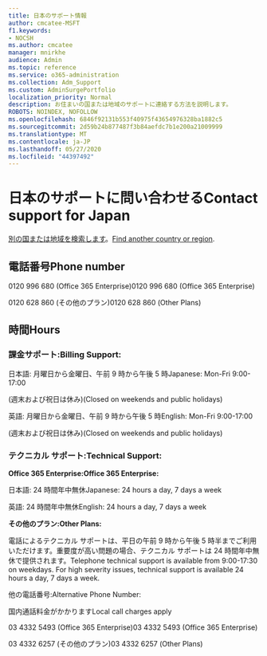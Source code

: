 ```yaml
---
title: 日本のサポート情報
author: cmcatee-MSFT
f1.keywords:
- NOCSH
ms.author: cmcatee
manager: mnirkhe
audience: Admin
ms.topic: reference
ms.service: o365-administration
ms.collection: Adm_Support
ms.custom: AdminSurgePortfolio
localization_priority: Normal
description: お住まいの国または地域のサポートに連絡する方法を説明します。
ROBOTS: NOINDEX, NOFOLLOW
ms.openlocfilehash: 6846f92131b553f40975f43654976328ba1882c5
ms.sourcegitcommit: 2d59b24b877487f3b84aefdc7b1e200a21009999
ms.translationtype: MT
ms.contentlocale: ja-JP
ms.lasthandoff: 05/27/2020
ms.locfileid: "44397492"
---
```

# <a name="contact-support-for-japan"></a><span data-ttu-id="f5539-103">日本のサポートに問い合わせる</span><span class="sxs-lookup"><span data-stu-id="f5539-103">Contact support for Japan</span></span>

<span data-ttu-id="f5539-104">[別の国または地域を検索します](../contact-support-for-business-products.md)。</span><span class="sxs-lookup"><span data-stu-id="f5539-104">[Find another country or region](../contact-support-for-business-products.md).</span></span>

## <a name="phone-number"></a><span data-ttu-id="f5539-105">電話番号</span><span class="sxs-lookup"><span data-stu-id="f5539-105">Phone number</span></span>
<span data-ttu-id="f5539-106">0120 996 680 (Office 365 Enterprise)</span><span class="sxs-lookup"><span data-stu-id="f5539-106">0120 996 680 (Office 365 Enterprise)</span></span>

<span data-ttu-id="f5539-107">0120 628 860 (その他のプラン)</span><span class="sxs-lookup"><span data-stu-id="f5539-107">0120 628 860 (Other Plans)</span></span>

## <a name="hours"></a><span data-ttu-id="f5539-108">時間</span><span class="sxs-lookup"><span data-stu-id="f5539-108">Hours</span></span>
### <a name="billing-support"></a><span data-ttu-id="f5539-109">課金サポート:</span><span class="sxs-lookup"><span data-stu-id="f5539-109">Billing Support:</span></span>

<span data-ttu-id="f5539-110">日本語: 月曜日から金曜日、午前 9 時から午後 5 時</span><span class="sxs-lookup"><span data-stu-id="f5539-110">Japanese: Mon-Fri 9:00-17:00</span></span>

<span data-ttu-id="f5539-111">(週末および祝日は休み)</span><span class="sxs-lookup"><span data-stu-id="f5539-111">(Closed on weekends and public holidays)</span></span>

<span data-ttu-id="f5539-112">英語: 月曜日から金曜日、午前 9 時から午後 5 時</span><span class="sxs-lookup"><span data-stu-id="f5539-112">English: Mon-Fri 9:00-17:00</span></span>

<span data-ttu-id="f5539-113">(週末および祝日は休み)</span><span class="sxs-lookup"><span data-stu-id="f5539-113">(Closed on weekends and public holidays)</span></span>

### <a name="technical-support"></a><span data-ttu-id="f5539-114">テクニカル サポート:</span><span class="sxs-lookup"><span data-stu-id="f5539-114">Technical Support:</span></span>

<span data-ttu-id="f5539-115">**Office 365 Enterprise:**</span><span class="sxs-lookup"><span data-stu-id="f5539-115">**Office 365 Enterprise:**</span></span>

<span data-ttu-id="f5539-116">日本語: 24 時間年中無休</span><span class="sxs-lookup"><span data-stu-id="f5539-116">Japanese: 24 hours a day, 7 days a week</span></span>

<span data-ttu-id="f5539-117">英語: 24 時間年中無休</span><span class="sxs-lookup"><span data-stu-id="f5539-117">English: 24 hours a day, 7 days a week</span></span>

<span data-ttu-id="f5539-118">**その他のプラン:**</span><span class="sxs-lookup"><span data-stu-id="f5539-118">**Other Plans:**</span></span>

<span data-ttu-id="f5539-p101">電話によるテクニカル サポートは、平日の午前 9 時から午後 5 時半までご利用いただけます。重要度が高い問題の場合、テクニカル サポートは 24 時間年中無休で提供されます。</span><span class="sxs-lookup"><span data-stu-id="f5539-p101">Telephone technical support is available from 9:00-17:30 on weekdays. For high severity issues, technical support is available 24 hours a day, 7 days a week.</span></span>

<span data-ttu-id="f5539-121">他の電話番号:</span><span class="sxs-lookup"><span data-stu-id="f5539-121">Alternative Phone Number:</span></span>

<span data-ttu-id="f5539-122">国内通話料金がかかります</span><span class="sxs-lookup"><span data-stu-id="f5539-122">Local call charges apply</span></span>

<span data-ttu-id="f5539-123">03 4332 5493 (Office 365 Enterprise)</span><span class="sxs-lookup"><span data-stu-id="f5539-123">03 4332 5493 (Office 365 Enterprise)</span></span>

<span data-ttu-id="f5539-124">03 4332 6257 (その他のプラン)</span><span class="sxs-lookup"><span data-stu-id="f5539-124">03 4332 6257 (Other Plans)</span></span>
